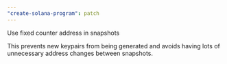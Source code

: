 ```yaml
---
"create-solana-program": patch
---
```


Use fixed counter address in snapshots

This prevents new keypairs from being generated and avoids having lots of unnecessary address changes between snapshots.